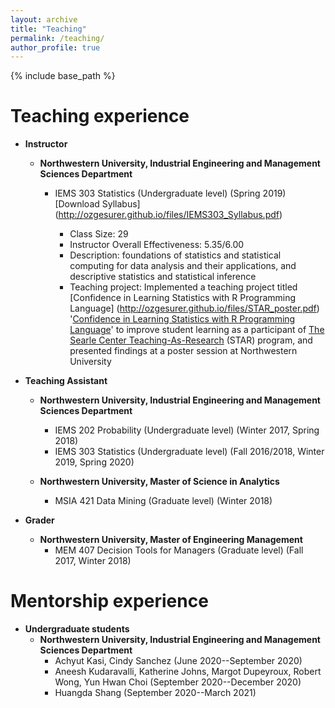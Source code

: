 ```yaml
---
layout: archive
title: "Teaching"
permalink: /teaching/
author_profile: true
---
```


{% include base_path %}

Teaching experience
======

* **Instructor**
    * **Northwestern University, Industrial Engineering and Management Sciences Department**
        + IEMS 303 Statistics (Undergraduate level) (Spring 2019) [Download Syllabus] (http://ozgesurer.github.io/files/IEMS303_Syllabus.pdf)

            - Class Size: 29
            - Instructor Overall Effectiveness: 5.35/6.00
            - Description: foundations of statistics and statistical computing for data analysis and their applications, and descriptive statistics and statistical inference
            - Teaching project: Implemented a teaching project titled [Confidence in Learning Statistics with R Programming Language] (http://ozgesurer.github.io/files/STAR_poster.pdf)
            '<a href="folder/main.pdf#" class="download" title="Download STAR poster as PDF">Confidence in Learning Statistics with R Programming Language</a>' to improve student learning as a participant of [The Searle Center Teaching-As-Research](https://www.northwestern.edu/searle/initiatives/grad/cirtl/searle-teaching-as-research-program/index.html) (STAR) program, and presented findings at a poster session at Northwestern University


* **Teaching Assistant**
     * **Northwestern University, Industrial Engineering and Management Sciences Department**
          - IEMS 202 Probability (Undergraduate level) (Winter 2017, Spring 2018)
          - IEMS 303 Statistics (Undergraduate level) (Fall 2016/2018, Winter 2019, Spring 2020)

     * **Northwestern University, Master of Science in Analytics**
          - MSIA 421 Data Mining (Graduate level) (Winter 2018)

* **Grader**    
     * **Northwestern University, Master of Engineering Management**
        - MEM 407 Decision Tools for Managers (Graduate level) (Fall 2017, Winter 2018)

Mentorship experience		
======

* **Undergraduate students**
    * **Northwestern University, Industrial Engineering and Management Sciences Department**
        + Achyut Kasi, Cindy Sanchez (June 2020--September 2020)
        + Aneesh Kudaravalli, Katherine Johns, Margot Dupeyroux, Robert Wong, Yun Hwan Choi (September 2020--December 2020)
        + Huangda Shang (September 2020--March 2021)
